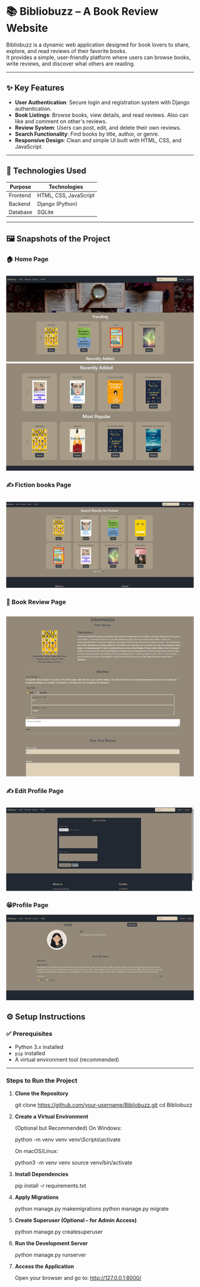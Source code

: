 # 📚 Bibliobuzz – A Book Review Website  

Bibliobuzz is a dynamic web application designed for book lovers to share, explore, and read reviews of their favorite books.  
It provides a simple, user-friendly platform where users can browse books, write reviews, and discover what others are reading.

---

## ✨ Key Features
- **User Authentication**: Secure login and registration system with Django authentication.  
- **Book Listings**: Browse books, view details, and read reviews. Also can like and comment on other's reviews.  
- **Review System**: Users can post, edit, and delete their own reviews.  
- **Search Functionality**: Find books by title, author, or genre.  
- **Responsive Design**: Clean and simple UI built with HTML, CSS, and JavaScript.  

---

## 🚀 Technologies Used

| Purpose      | Technologies              |
|-------------|--------------------------|
| Frontend    | HTML, CSS, JavaScript     |
| Backend     | Django (Python)           |
| Database    | SQLite                   |

---

## 🖼️ Snapshots of the Project
### 🏠 Home Page
![Home Page](./images/1.png)
![Home Page](./images/2.png)
---
### ✍️ Fiction books Page
![Fiction Page](./images/3.png)
---
### 📖 Book Review Page
![Book Review](./images/4.png)
---
### ✍️ Edit Profile Page
![Edit Profile](./images/5.png)
---
### 😁Profile Page
![Profile](./images/6.png)

## ⚙️ Setup Instructions

### ✅ Prerequisites
- Python 3.x installed  
- `pip` installed  
- A virtual environment tool (recommended)  

---

###  Steps to Run the Project

1. **Clone the Repository**

      git clone https://github.com/your-username/Bibliobuzz.git
      cd Bibliobuzz

2. **Create a Virtual Environment**

      (Optional but Recommended)
      On Windows:

      python -m venv venv
      venv\Scripts\activate

      On macOS/Linux:

      python3 -m venv venv
      source venv/bin/activate


3. **Install Dependencies**

      pip install -r requirements.txt


4. **Apply Migrations**

      python manage.py makemigrations 
      python manage.py migrate


5. **Create Superuser (Optional – for Admin Access)**

      python manage.py createsuperuser


6. **Run the Development Server**

      python manage.py runserver


7. **Access the Application**

      Open your browser and go to:
      http://127.0.0.1:8000/
